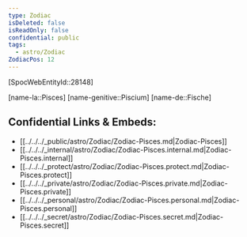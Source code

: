 ```yaml
---
type: Zodiac
isDeleted: false
isReadOnly: false
confidential: public
tags:
  - astro/Zodiac
ZodiacPos: 12
---
```


[SpocWebEntityId::28148]



[name-la::Pisces]
[name-genitive::Piscium]
[name-de::Fische]


## Confidential Links & Embeds: 
- [[../../../_public/astro/Zodiac/Zodiac-Pisces.md|Zodiac-Pisces]] 
- [[../../../_internal/astro/Zodiac/Zodiac-Pisces.internal.md|Zodiac-Pisces.internal]] 
- [[../../../_protect/astro/Zodiac/Zodiac-Pisces.protect.md|Zodiac-Pisces.protect]] 
- [[../../../_private/astro/Zodiac/Zodiac-Pisces.private.md|Zodiac-Pisces.private]] 
- [[../../../_personal/astro/Zodiac/Zodiac-Pisces.personal.md|Zodiac-Pisces.personal]] 
- [[../../../_secret/astro/Zodiac/Zodiac-Pisces.secret.md|Zodiac-Pisces.secret]] 
